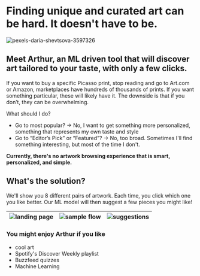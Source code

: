 # Finding unique and curated art can be hard. It doesn't have to be. 

![pexels-daria-shevtsova-3597326](https://user-images.githubusercontent.com/24867764/96948211-f18c7d00-1499-11eb-9027-9fed21ab8711.jpg)

## Meet Arthur, an ML driven tool that will discover art tailored to your taste, with only a few clicks.

If you want to buy a specific Picasso print, stop reading and go to Art.com or Amazon, marketplaces have hundreds of thousands of prints. If you want something particular, these will likely have it. The downside is that if you don’t, they can be overwhelming. 

What should I do?
- Go to most popular? → No, I want to get something more personalized, something that represents my own taste and style
- Go to “Editor’s Pick” or “Featured”? → No, too broad. Sometimes I'll find something interesting, but most of the time I don't.

**Currently, there's no artwork browsing experience that is smart, personalized, and simple.**

## What's the solution? 
We'll show you 8 different pairs of artwork. Each time, you click which one you like better. Our ML model will then suggest a few pieces you might like!

![landing page](https://user-images.githubusercontent.com/24867764/96947226-7a55e980-1497-11eb-8053-1f58782e64ab.png)   |  ![sample flow](https://user-images.githubusercontent.com/24867764/96947268-935e9a80-1497-11eb-90ea-6365f249f24b.png) | ![suggestions](https://user-images.githubusercontent.com/24867764/96947282-9b1e3f00-1497-11eb-8d41-93bf9fe1945e.png)
:-------------------------:|:-------------------------:|:-------------------------:

### You might enjoy Arthur if you like
- cool art
- Spotify's Discover Weekly playlist
- Buzzfeed quizzes
- Machine Learning

